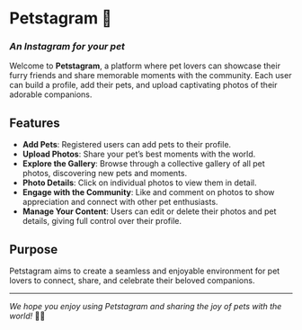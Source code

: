 # Petstagram 🐾
### _An Instagram for your pet_

Welcome to **Petstagram**, a platform where pet lovers can showcase their furry friends and share memorable moments with the community. Each user can build a profile, add their pets, and upload captivating photos of their adorable companions.

## Features

- **Add Pets**: Registered users can add pets to their profile.
- **Upload Photos**: Share your pet’s best moments with the world.
- **Explore the Gallery**: Browse through a collective gallery of all pet photos, discovering new pets and moments.
- **Photo Details**: Click on individual photos to view them in detail.
- **Engage with the Community**: Like and comment on photos to show appreciation and connect with other pet enthusiasts.
- **Manage Your Content**: Users can edit or delete their photos and pet details, giving full control over their profile.

## Purpose
Petstagram aims to create a seamless and enjoyable environment for pet lovers to connect, share, and celebrate their beloved companions.

---

_We hope you enjoy using Petstagram and sharing the joy of pets with the world!_ 🐶🐱
